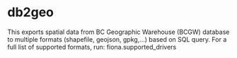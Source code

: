 # db2geo


This exports spatial data from BC Geographic Warehouse (BCGW) database to multiple formats (shapefile, geojson, gpkg,...) based on SQL query. For a full list of supported formats, run: fiona.supported_drivers
